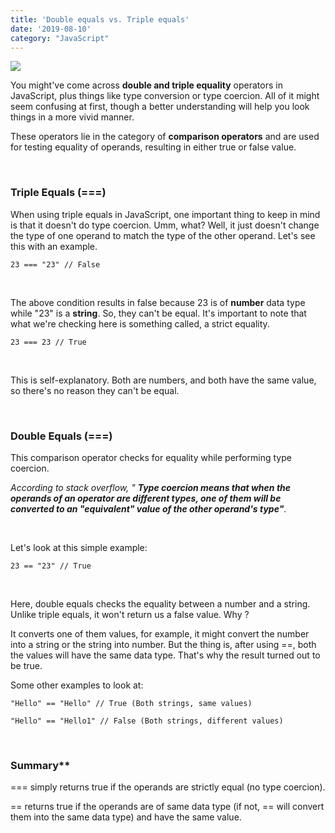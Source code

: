 ```yaml
---
title: 'Double equals vs. Triple equals'
date: '2019-08-10'
category: "JavaScript"
---
```

![](https://encrypted-tbn0.gstatic.com/images?q=tbn:ANd9GcRK9UTas_jNfrVLzDyWYtgJuetp8nqYmKe_hXzEhcZj_Ao8NJHP)

You might've come across <b>double and triple equality</b> operators in JavaScript, plus things like type conversion or type coercion. All of it might seem confusing at first, though a better understanding will help you look things in a more vivid manner.

These operators lie in the category of <b>comparison operators</b> and are used for testing equality of operands, resulting in either true or false value.

<br>

### **Triple Equals (===)**

When using triple equals in JavaScript, one important thing to keep in mind is that it doesn't do type coercion. Umm, what? Well, it just doesn't change the type of one operand to match the type of the other operand. Let's see this with an example.

```
23 === "23" // False

```
<br>

The above condition results in false because 23 is of <b>number</b> data type while "23" is a <b>string</b>. So, they can't be equal. It's important to note that what we're checking here is something called, a strict equality.

```
23 === 23 // True

```
<br>

This is self-explanatory. Both are numbers, and both have the same value, so there's no reason they can't be equal.

<br>

### **Double Equals (===)**

This comparison operator checks for equality while performing type coercion.

<i>According to stack overflow, " <b>Type coercion means that when the operands of an operator are different types, one of them will be converted to an "equivalent" value of the other operand's type"</b>.</i>

<br>

Let's look at this simple example:

```
23 == "23" // True

```
<br>

Here, double equals checks the equality between a number and a string. Unlike triple equals, it won't return us a false value. Why ?

It converts one of them values, for example, it might convert the number into a string or the string into number. But the thing is, after using ==, both the values will have the same data type. That's why the result turned out to be true.

Some other examples to look at:

```
"Hello" == "Hello" // True (Both strings, same values)

"Hello" == "Hello1" // False (Both strings, different values)

```
<br>

### Summary**

=== simply returns true if the operands are strictly equal (no type coercion).

== returns true if the operands are of same data type (if not, == will convert them into the same data type) and have the same value.